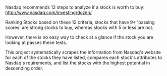 Nasdaq recommends 12 steps to analyze if a stock is worth to buy: http://www.nasdaq.com/investing/dozen/

Ranking Stocks based on these 12 criteria, stocks that have 9+ 'passing scores' are strong stocks to buy,
whereas stocks with 5 or less are not.

However, there is no easy way to check at a glance if the stock you are looking at passes these tests.

This project systematically scrapes the information from Nasdaq's website for each of the stocks they have listed,
compares each stock's attributes to Nasdaq's rquirements, and list the stocks with the highest potential in descending order.